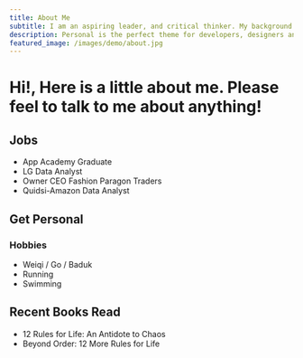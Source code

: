 ```yaml
---
title: About Me
subtitle: I am an aspiring leader, and critical thinker. My background as a business owner and six-sigma black belt has prepared me to bring continued success to your organization.
description: Personal is the perfect theme for developers, designers and other creatives.
featured_image: /images/demo/about.jpg
---
```


# Hi!, Here is a little about me. Please feel to talk to me about anything!

## Jobs
* App Academy Graduate
* LG Data Analyst
* Owner CEO Fashion Paragon Traders
* Quidsi-Amazon Data Analyst

## Get Personal
### Hobbies
* Weiqi / Go / Baduk
* Running
* Swimming

## Recent Books Read
* 12 Rules for Life: An Antidote to Chaos
* Beyond Order: 12 More Rules for Life

<!-- Personal is created and supported by [Jekyll Themes](https://jekyllthemes.io), and is available for $49.

<a href="https://jekyllthemes.io/theme/personal-website-jekyll-theme" class="button button--large">Get This Theme</a> -->
